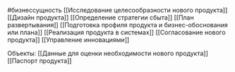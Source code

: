 #бизнессущность 
[[Исследование целесообразности нового продукта]]
[[Дизайн продукта]]
[[Определение стратегии сбыта]]
[[План развертывания]]
[[Подготовка профиля продукта и бизнес-обоснования или плана]]
[[Реализация продукта в системах]] 
[[Согласование нового продукта]]
[[Управление инновациями]]

Объекты:
[[Данные для оценки необходимости нового продукта]]
[[Паспорт продукта]]
